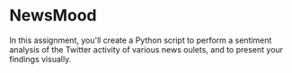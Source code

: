 # NewsMood
In this assignment, you'll create a Python script to perform a sentiment analysis of the Twitter activity of various news oulets, and to present your findings visually.
